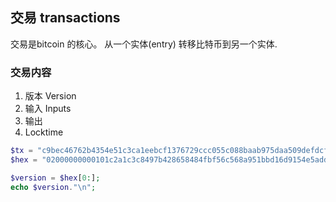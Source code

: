 ## 交易 transactions

交易是bitcoin 的核心。 从一个实体(entry) 转移比特币到另一个实体.


### 交易内容

1. 版本 Version
2. 输入 Inputs
3. 输出
4. Locktime


```php
$tx = "c9bec46762b4354e51c3ca1eebcf1376729ccc055c088baab975daa509defdcf"; // testnet
$hex = "02000000000101c2a1c3c8497b428658484fbf56c568a951bbd16d9154e5addf05ded1c370e88800000000171600145dc57cdd26a989a020e072125892b817c3bce5a2feffffff02d1b44500000000001976a914d11ad051b1430677237738092f12b107588c617888ac8b1583a90000000017a914131abad208b1e87e34b407437a83647e8329ece38702473044022039c3b306641876495ab75956e7bd0472afdc0a85e8c4457516bcc6b84f692e1602205133d11449fefb9a199cfb248d5121902ef0c94cae2c2ec51f03f2e6f878ea6f01210303bc0aeaa42e1cd6a0f586f9dd06405f0548c00c654c4781a2ea392f0def921aee8f1d00"

$version = $hex[0:];
echo $version."\n";
```
